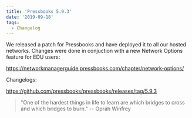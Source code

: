 ```yaml
---
title: 'Pressbooks 5.9.3'
date: '2019-09-18'
tags:
  - Changelog
---
```


We released a patch for Pressbooks and have deployed it to all our hosted networks.
Changes were done in conjuction with a new Network Options feature for EDU users:

<https://networkmanagerguide.pressbooks.com/chapter/network-options/>

Changelogs:

<https://github.com/pressbooks/pressbooks/releases/tag/5.9.3>

> "One of the hardest things in life to learn are which bridges to cross and which bridges
> to burn." -- Oprah Winfrey
